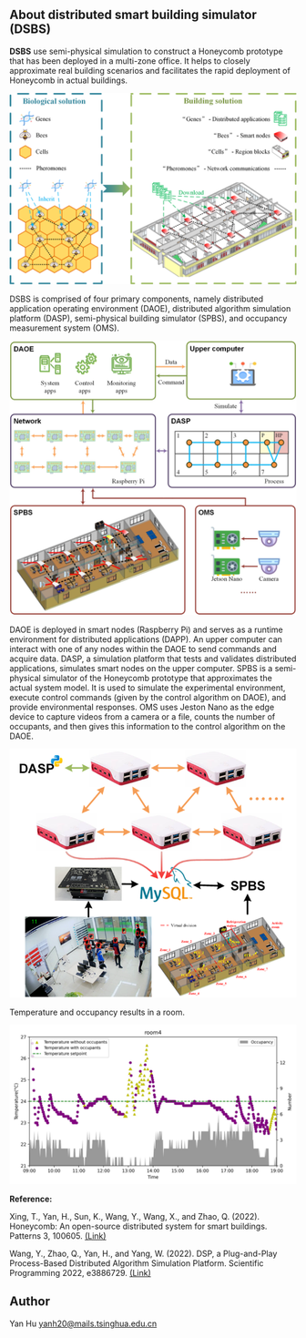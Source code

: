 <!-- ABOUT DSBS -->

## About distributed smart building simulator (DSBS)

**DSBS** use semi-physical simulation to construct a Honeycomb prototype that has been deployed in a multi-zone office. It helps to closely approximate real building scenarios and facilitates the rapid deployment of Honeycomb in actual buildings.

<img src="./docs/figure/fig_1.jpg" alt="overview" style="zoom:50%;" />

DSBS is comprised of four primary components, namely distributed application operating environment (DAOE), distributed algorithm simulation platform (DASP), semi-physical building simulator (SPBS), and occupancy measurement system (OMS). 

<img src="./docs/figure/fig_2.jpg" alt="overview" style="zoom:80%;" />

DAOE is deployed in smart nodes (Raspberry Pi) and serves as a runtime environment for distributed applications (DAPP). An upper computer can interact with one of any nodes within the DAOE to send commands and acquire data. DASP, a simulation platform that tests and validates distributed applications, simulates smart nodes on the upper computer. SPBS is a semi-physical simulator of the Honeycomb prototype that approximates the actual system model. It is used to simulate the experimental environment, execute control commands (given by the control algorithm on DAOE), and provide environmental responses. OMS uses Jeston Nano as the edge device to capture videos from a camera or a file, counts the number of occupants, and then gives this information to the control algorithm on the DAOE. 


<img src="./docs/figure/fig_3.png" alt="overview" style="zoom:80%;" />

Temperature and occupancy results in a room.

<img src="./docs/figure/fig_4.jpg" alt="overview" style="zoom:80%;" />

**Reference:**

Xing, T., Yan, H., Sun, K., Wang, Y., Wang, X., and Zhao, Q. (2022). Honeycomb: An open-source distributed system for smart buildings. Patterns 3, 100605. [(Link)](https://doi.org/10.1016/j.patter.2022.100605)

Wang, Y., Zhao, Q., Yan, H., and Yang, W. (2022). DSP, a Plug-and-Play Process-Based Distributed Algorithm Simulation Platform. Scientific Programming 2022, e3886729. [(Link)](https://doi.org/10.1155/2022/3886729)

<!-- AUTHOR -->

## Author

Yan Hu yanh20@mails.tsinghua.edu.cn